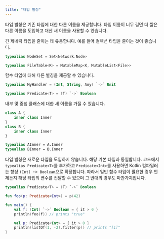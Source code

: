 ```yaml
---
title: "타입 별칭"
---
```

타입 별칭은 기존 타입에 대한 다른 이름을 제공합니다.
타입 이름이 너무 길면 더 짧은 다른 이름을 도입하고 대신 새 이름을 사용할 수 있습니다.
 
긴 제네릭 타입을 줄이는 데 유용합니다.
예를 들어 컬렉션 타입을 줄이는 것이 좋습니다.

```kotlin
typealias NodeSet = Set<Network.Node>

typealias FileTable<K> = MutableMap<K, MutableList<File>>
```

함수 타입에 대해 다른 별칭을 제공할 수 있습니다.

```kotlin
typealias MyHandler = (Int, String, Any) `->` Unit

typealias Predicate<T> = (T) `->` Boolean
```

내부 및 중첩 클래스에 대한 새 이름을 가질 수 있습니다.

```kotlin
class A {
    inner class Inner
}
class B {
    inner class Inner
}

typealias AInner = A.Inner
typealias BInner = B.Inner
```

타입 별칭은 새로운 타입을 도입하지 않습니다.
해당 기본 타입과 동일합니다.
코드에서 `typealias Predicate<T>`를 추가하고 `Predicate<Int>`를 사용하면 Kotlin 컴파일러는 항상 `(Int) `->` Boolean`으로 확장합니다.
따라서 일반 함수 타입이 필요한 경우 언제든지 해당 타입의 변수를 전달할 수 있으며 그 반대의 경우도 마찬가지입니다.

```kotlin
typealias Predicate<T> = (T) `->` Boolean

fun foo(p: Predicate<Int>) = p(42)

fun main() {
    val f: (Int) `->` Boolean = { it > 0 }
    println(foo(f)) // prints "true"

    val p: Predicate<Int> = { it > 0 }
    println(listOf(1, -2).filter(p)) // prints "[1]"
}
```